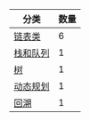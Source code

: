 | 分类                                               | 数量 
| ------------------------------------------------ | -- 
| [链表类](https://github.com/JK9559/WIO/blob/master/note/Algorithm/LeetCode/LinkedList/LeetCode-LinkedList.md)            | 6
| [栈和队列](https://github.com/JK9559/WIO/blob/master/note/Algorithm/LeetCode/Stack%26Queue/LeetCode-Stack%26Queue.md)            | 1
| [树](https://github.com/JK9559/WIO/blob/master/note/Algorithm/LeetCode/Tree/LeetCode-Tree.md)            | 1
| [动态规划](https://github.com/JK9559/WIO/blob/master/note/Algorithm/LeetCode/Dp/LeetCode-Dp.md)            | 1
| [回溯](https://github.com/JK9559/WIO/blob/master/note/Algorithm/LeetCode/Backtracking/LeetCode-Backtracking.md)            | 1